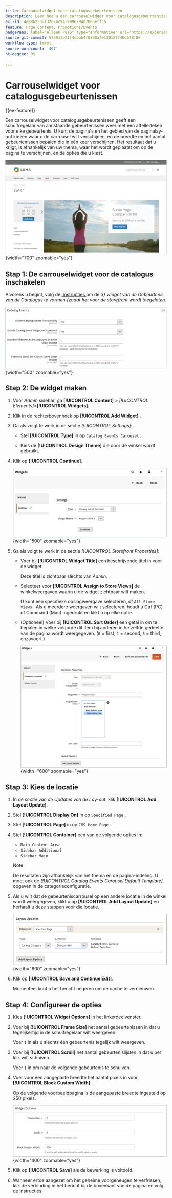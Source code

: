 ```yaml
---
title: Carrouselwidget voor catalogusgebeurtenissen
description: Leer hoe u een carrouselwidget voor catalogusgebeurtenissen kunt gebruiken om een schuifregelaar voor aanstaande gebeurtenissen op een pagina weer te geven.
exl-id: 4e88b253-f320-4c94-9996-94d7005effc6
feature: Page Content, Promotions/Events
badgePaas: label="Alleen PaaS" type="Informative" url="https://experienceleague.adobe.com/nl/docs/commerce/user-guides/product-solutions" tooltip="Is alleen van toepassing op Adobe Commerce op Cloud-projecten (door Adobe beheerde PaaS-infrastructuur) en op projecten in het veld."
source-git-commit: 57a913b21f4cbbb4f0800afe13012ff46d578f8e
workflow-type: tm+mt
source-wordcount: '467'
ht-degree: 0%

---
```


# Carrouselwidget voor catalogusgebeurtenissen

{{ee-feature}}

Een carrouselwidget voor catalogusgebeurtenissen geeft een schuifregelaar van aanstaande gebeurtenissen weer met een aftellerteken voor elke gebeurtenis. U kunt de pagina&#39;s en het gebied van de paginalay-out kiezen waar u de carrousel wilt verschijnen, en de breedte en het aantal gebeurtenissen bepalen die in één keer verschijnen. Het resultaat dat u krijgt, is afhankelijk van uw thema, waar het wordt geplaatst om op de pagina te verschijnen, en de opties die u kiest.

![&#x200B; de carrousel van de Gebeurtenis in linkerzijbalk &#x200B;](./assets/storefront-event-carousel-sidebar-gear.png){width="700" zoomable="yes"}

## Stap 1: De carrouselwidget voor de catalogus inschakelen

Alvorens u begint, volg de [&#x200B; instructies &#x200B;](../merchandising-promotions/event-configure.md) om de _3&rbrace; widget van de Gebeurtenis van de Catalogus te vormen &lbrace;zodat het voor de storefront wordt toegelaten._

![&#x200B; de gebeurtenisconfiguratie van de Catalogus &#x200B;](./assets/config-catalog-catalog-events-1.png){width="500" zoomable="yes"}

## Stap 2: De widget maken

1. Voor _Admin_ sidebar, ga **[!UICONTROL Content]** > _[!UICONTROL Elements]_>**[!UICONTROL Widgets]**.

1. Klik in de rechterbovenhoek op **[!UICONTROL Add Widget]** .

1. Ga als volgt te werk in de sectie _[!UICONTROL Settings]_:

   - Stel **[!UICONTROL Type]** in op `Catalog Events Carousel` .

   - Kies de **[!UICONTROL Design Theme]** die door de winkel wordt gebruikt.

1. Klik op **[!UICONTROL Continue]**.

   ![&#x200B; montages van Widget voor een gebeurteniscarrousel &#x200B;](./assets/widget-event-carousel-settings.png){width="500" zoomable="yes"}

1. Ga als volgt te werk in de sectie _[!UICONTROL Storefront Properties]_:

   - Voer bij **[!UICONTROL Widget Title]** een beschrijvende titel in voor de widget.

     Deze titel is zichtbaar slechts van _Admin_.

   - Selecteer voor **[!UICONTROL Assign to Store Views]** de winkelweergaven waarin u de widget zichtbaar wilt maken.

     U kunt een specifieke opslagweergave selecteren, of `All Store Views` . Als u meerdere weergaven wilt selecteren, houdt u Ctrl (PC) of Command (Mac) ingedrukt en klikt u op elke optie.

   - (Optioneel) Voer bij **[!UICONTROL Sort Order]** een getal in om te bepalen in welke volgorde dit item bij anderen in hetzelfde gedeelte van de pagina wordt weergegeven. (`0` = first, `1` = second, `3` = third, enzovoort.)

     ![&#x200B; de storefront eigenschappen van Widget &#x200B;](./assets/widget-event-carousel-storefront-properties.png){width="600" zoomable="yes"}

## Stap 3: Kies de locatie

1. In de _sectie van de Updates van de Lay-out_, klik **[!UICONTROL Add Layout Update]**.

1. Stel **[!UICONTROL Display On]** in op `Specified Page` .

1. Stel **[!UICONTROL Page]** in op `CMS Home Page` .

1. Stel **[!UICONTROL Container]** een van de volgende opties in:

   - `Main Content Area`
   - `Sidebar Additional`
   - `Sidebar Main`

   >[!NOTE]
   >
   >De resultaten zijn afhankelijk van het thema en de pagina-indeling. U moet ook de _[!UICONTROL Catalog Events Carousel Default Template]_&#x200B;opgeven in de categorieconfiguratie.

1. Als u wilt dat de gebeurteniscarrousel op een andere locatie in de winkel wordt weergegeven, klikt u op **[!UICONTROL Add Layout Update]** en herhaalt u deze stappen voor die locatie.

   ![&#x200B; de updates van de Lay-out &#x200B;](./assets/widget-event-carousel-layout-updates-catalog-category-sidebar.png){width="600" zoomable="yes"}

1. Klik op **[!UICONTROL Save and Continue Edit]**.

   Momenteel kunt u het bericht negeren om de cache te vernieuwen.

## Stap 4: Configureer de opties

1. Kies **[!UICONTROL Widget Options]** in het linkerdeelvenster.

1. Voer bij **[!UICONTROL Frame Size]** het aantal gebeurtenissen in dat u tegelijkertijd in de schuifregelaar wilt weergeven.

   Voer `1` in als u slechts één gebeurtenis tegelijk wilt weergeven.

1. Voer bij **[!UICONTROL Scroll]** het aantal gebeurtenislijsten in dat u per klik wilt schuiven.

   Voer `1` in om naar de volgende gebeurtenis te schuiven.

1. Voer voor een aangepaste breedte het aantal pixels in voor **[!UICONTROL Block Custom Width]** .

   Op de volgende voorbeeldpagina is de aangepaste breedte ingesteld op 250 pixels.

   ![&#x200B; de opties van de breedte van de Douane widget &#x200B;](./assets/widget-options-custom-width.png){width="400" zoomable="yes"}

1. Klik op **[!UICONTROL Save]** als de bewerking is voltooid.

1. Wanneer ertoe aangezet om het geheime voorgeheugen te verfrissen, klik de verbinding in het bericht bij de bovenkant van de pagina en volg de instructies.
